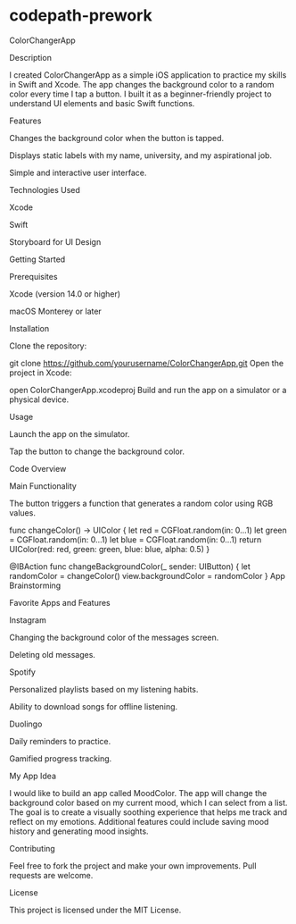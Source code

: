 # codepath-prework

ColorChangerApp

Description

I created ColorChangerApp as a simple iOS application to practice my skills in Swift and Xcode. The app changes the background color to a random color every time I tap a button. I built it as a beginner-friendly project to understand UI elements and basic Swift functions.

Features

Changes the background color when the button is tapped.

Displays static labels with my name, university, and my aspirational job.

Simple and interactive user interface.

Technologies Used

Xcode

Swift

Storyboard for UI Design

Getting Started

Prerequisites

Xcode (version 14.0 or higher)

macOS Monterey or later

Installation

Clone the repository:

git clone https://github.com/yourusername/ColorChangerApp.git
Open the project in Xcode:

open ColorChangerApp.xcodeproj
Build and run the app on a simulator or a physical device.

Usage

Launch the app on the simulator.

Tap the button to change the background color.

Code Overview

Main Functionality

The button triggers a function that generates a random color using RGB values.

func changeColor() -> UIColor {
    let red = CGFloat.random(in: 0...1)
    let green = CGFloat.random(in: 0...1)
    let blue = CGFloat.random(in: 0...1)
    return UIColor(red: red, green: green, blue: blue, alpha: 0.5)
}

@IBAction func changeBackgroundColor(_ sender: UIButton) {
    let randomColor = changeColor()
    view.backgroundColor = randomColor
}
App Brainstorming

Favorite Apps and Features

Instagram

Changing the background color of the messages screen.

Deleting old messages.

Spotify

Personalized playlists based on my listening habits.

Ability to download songs for offline listening.

Duolingo

Daily reminders to practice.

Gamified progress tracking.

My App Idea

I would like to build an app called MoodColor. The app will change the background color based on my current mood, which I can select from a list. The goal is to create a visually soothing experience that helps me track and reflect on my emotions. Additional features could include saving mood history and generating mood insights.

Contributing

Feel free to fork the project and make your own improvements. Pull requests are welcome.

License

This project is licensed under the MIT License.
